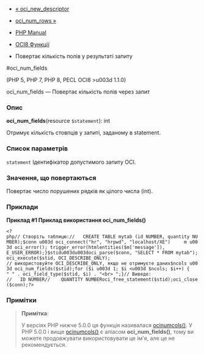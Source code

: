 - [« oci_new_descriptor](function.oci-new-descriptor.md)
- [oci_num_rows »](function.oci-num-rows.md)

- [PHP Manual](index.md)
- [OCI8 Функції](ref.oci8.md)
- Повертає кількість полів у результаті запиту

#oci_num_fields

(PHP 5, PHP 7, PHP 8, PECL OCI8 \>u003d 1.1.0)

oci_num_fields — Повертає кількість полів через запит

### Опис

**oci_num_fields**(resource `$statement`): int

Отримує кількість стовпців у запиті, заданому в statement.

### Список параметрів

`statement`
Ідентифікатор допустимого запиту OCI.

### Значення, що повертаються

Повертає число порушених рядків як цілого числа (int).

### Приклади

**Приклад #1 Приклад використання **oci_num_fields()****

`<?php// Створіть таблицю://   CREATE TABLE mytab (id NUMBER, quantity NUMBER);$conn u003d oci_connect("hr", "hrpwd", "localhost/XE")     m u003d oci_error(); trigger_error(htmlentities($m['message']), E_USER_ERROR);}$stidu003du003doci_parse($conn, "SELECT * FROM mytab");oci_execute($stid, OCI_DESCRIBE_ONLY); // використовуйте OCI_DESCRIBE_ONLY, якщо не отримуєте даних$ncols u003d oci_num_fields($stid);for ($i u003d 1; $i <u003d $ncols; $i++) {   " " . oci_field_type($stid, $i) . "<br>
";}// Виведе: //   ID NUMBER//    QUANTITY NUMBERoci_free_statement($stid);oci_close($conn);?> `

### Примітки

> **Примітка**:
>
> У версіях PHP нижче 5.0.0 ця функція називалася
> [ocinumcols()](function.ocinumcols.md). У PHP 5.0.0 і вище
> [ocinumcols()](function.ocinumcols.md) є аліасом
> **oci_num_fields()**, тому ви можете продовжувати використовувати це
> ім'я, але це не рекомендується.
